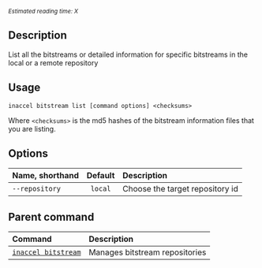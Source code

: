 *<small id="time">Estimated reading time: X</small>*

## Description

List all the bitstreams or detailed information for specific bitstreams in the
local or a remote repository

## Usage

```text
inaccel bitstream list [command options] <checksums>
```
Where `<checksums>` is the md5 hashes of the bitstream information files that
you are listing.

## Options

| Name, shorthand  | Default   | Description                     |
| :--------------- | :-------: | :------------------------------ |
| ` --repository ` | ` local ` | Choose the target repository id |

## Parent command

| Command                             | Description                    |
| :---------------------------------- | :----------------------------- |
| [` inaccel bitstream `](command.md) | Manages bitstream repositories |
